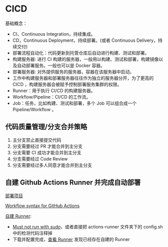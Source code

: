 # CICD

基础概念：

- CI，Continuous Integration，持续集成。
- CD，Continuous Deployment，持续部署。(或者 Continuous Delivery，持续交付)
- 部署流程自动化：代码更新到托管仓库后自动进行构建、测试和部署。
- 构建服务器: 进行 CI 构建的服务器，一般用以构建、测试和部署，构建镜像以及自动部署服务。一般也可以是 Docker 容器。
- 部署服务器: 对外提供服务的服务器，容器在该服务器中启动。
- 工作中构建服务器和部署服务器往往作为独立的服务器分开，为了更高的 CICD ，构建服务器会被赋予控制部署服务集群的权限。
- Runner：用于执行 CI/CD 的构建服务器。
- Workflow/Pipeline：CI/CD 的工作流。
- Job：任务，比如构建、测试和部署，多个 Job 可以组合成一个 Pipeline/Workflow 。

## 代码质量管理/分支合并策略

1. 主分支禁止直接提交代码
2. 分支需要经过 PR 才能合并到主分支
3. 分支需要 CI 成功才能合并到主分支
4. 分支需要经过 Code Review
5. 分支需要经过多人同意才能合并到主分支

## 自建 Github Actions Runner 并完成自动部署

[部署项目](https://github.com/tangzhenming/cra-ci-cd)

[Workflow syntax for GitHub Actions](https://docs.github.com/en/actions/using-workflows/workflow-syntax-for-github-actions)

[自建 Runner](https://github.com/tangzhenming/DevOps/settings/actions/runners/new?arch=x64&os=linux):

- [Must not run with sudo](https://stackoverflow.com/questions/66085793/must-not-run-with-sudo)，或者直接把 actions-runner 文件夹下的 config.sh 中的检测代码注释掉
- 下载并配置完成，[查看 Runner](https://github.com/tangzhenming/DevOps/settings/actions/runners) 发现已经存在自建的 Runner
